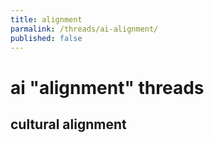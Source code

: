 ```yaml
---
title: alignment
parmalink: /threads/ai-alignment/
published: false
---
```


# ai "alignment" threads




## cultural alignment




